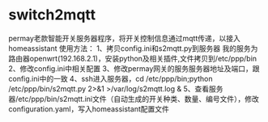 # switch2mqtt
permay老款智能开关服务器程序，将开关控制信息通过mqtt传递，以接入homeassistant
使用方法：
1、拷贝config.ini和s2mqtt.py到服务器
我的服务为路由器openwrt(192.168.2.1)，安装python及相关插件,文件拷贝到/etc/ppp/bin
2、修改config.ini中相关配置
3、修改permay网关的服务服务器地址及端口，跟config.ini中的一致
4、ssh进入服务器，cd /etc/ppp/bin;python /etc/ppp/bin/s2mqtt.py 2>&1 >/var/log/s2mqtt.log &
5、查看服务器/etc/ppp/bin/s2mqtt.ini文件（自动生成的开关种类、数量、编号文件），修改configuration.yaml，写入homeassistant配置文件
